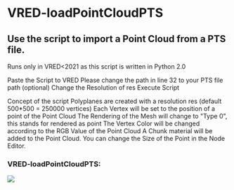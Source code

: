 # VRED-loadPointCloudPTS
## Use the script to import a Point Cloud from a PTS file.


Runs only in VRED<2021 as this script is written in Python 2.0

Paste the Script to VRED
Please change the path in line 32 to your PTS file path
(optional) Change the Resolution of res
Execute Script


Concept of the script
Polyplanes are created with a resolution res (default 500*500 = 250000 vertices)
Each Vertex will be set to the position of a point of the Point Cloud
The Rendering of the Mesh will change to "Type 0", this stands for rendered as point
The Vertex Color will be changed according to the RGB Value of the Point Cloud
A Chunk material will be added to the Point Cloud. You can change the Size of the Point in the Node Editor.



### VRED-loadPointCloudPTS:

![](VRED-loadPointCloudPTS.gif)
